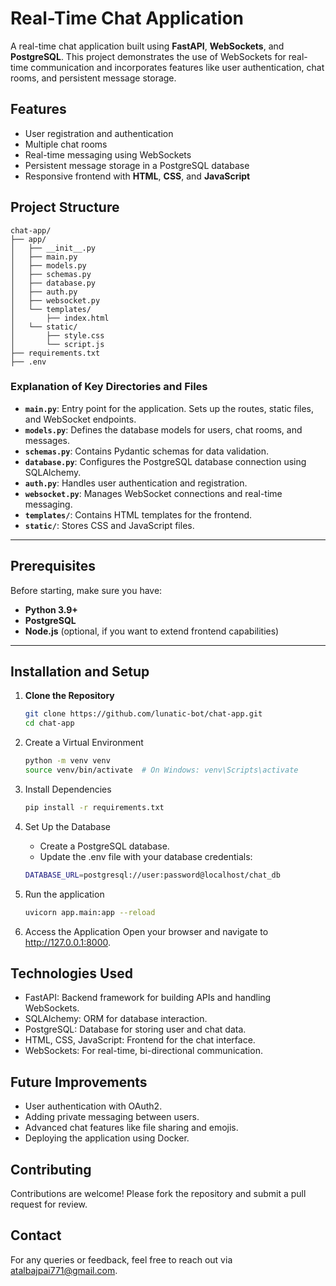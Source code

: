 # Real-Time Chat Application

A real-time chat application built using **FastAPI**, **WebSockets**, and **PostgreSQL**. This project demonstrates the use of WebSockets for real-time communication and incorporates features like user authentication, chat rooms, and persistent message storage.

## Features

- User registration and authentication
- Multiple chat rooms
- Real-time messaging using WebSockets
- Persistent message storage in a PostgreSQL database
- Responsive frontend with **HTML**, **CSS**, and **JavaScript**

## Project Structure

```plaintext
chat-app/
├── app/
│   ├── __init__.py
│   ├── main.py
│   ├── models.py
│   ├── schemas.py
│   ├── database.py
│   ├── auth.py
│   ├── websocket.py
│   └── templates/
│       ├── index.html
│   └── static/
│       ├── style.css
│       └── script.js
├── requirements.txt
├── .env
```

### Explanation of Key Directories and Files

- **`main.py`**: Entry point for the application. Sets up the routes, static files, and WebSocket endpoints.
- **`models.py`**: Defines the database models for users, chat rooms, and messages.
- **`schemas.py`**: Contains Pydantic schemas for data validation.
- **`database.py`**: Configures the PostgreSQL database connection using SQLAlchemy.
- **`auth.py`**: Handles user authentication and registration.
- **`websocket.py`**: Manages WebSocket connections and real-time messaging.
- **`templates/`**: Contains HTML templates for the frontend.
- **`static/`**: Stores CSS and JavaScript files.

---

## Prerequisites

Before starting, make sure you have:

- **Python 3.9+**
- **PostgreSQL**
- **Node.js** (optional, if you want to extend frontend capabilities)

---

## Installation and Setup

1. **Clone the Repository**

   ```bash
   git clone https://github.com/lunatic-bot/chat-app.git
   cd chat-app

   ```

2. Create a Virtual Environment

   ```bash
   python -m venv venv
   source venv/bin/activate  # On Windows: venv\Scripts\activate

   ```

3. Install Dependencies

   ```bash
   pip install -r requirements.txt

   ```

4. Set Up the Database

   - Create a PostgreSQL database.
   - Update the .env file with your database credentials:

   ```bash
   DATABASE_URL=postgresql://user:password@localhost/chat_db
   ```

5. Run the application

   ```bash
   uvicorn app.main:app --reload

   ```

6. Access the Application Open your browser and navigate to http://127.0.0.1:8000.

## Technologies Used

- FastAPI: Backend framework for building APIs and handling WebSockets.
- SQLAlchemy: ORM for database interaction.
- PostgreSQL: Database for storing user and chat data.
- HTML, CSS, JavaScript: Frontend for the chat interface.
- WebSockets: For real-time, bi-directional communication.

## Future Improvements

- User authentication with OAuth2.
- Adding private messaging between users.
- Advanced chat features like file sharing and emojis.
- Deploying the application using Docker.

## Contributing

Contributions are welcome! Please fork the repository and submit a pull request for review.

## Contact

For any queries or feedback, feel free to reach out via atalbajpai771@gmail.com.
